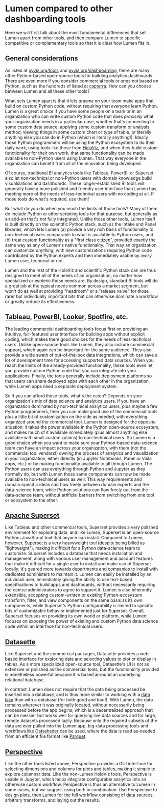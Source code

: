 # Lumen compared to other dashboarding tools

Here we will first talk about the most fundamental differences that set Lumen apart from other tools, and then compare Lumen to specific competitive or complementary tools so that it is clear how Lumen fits in.

## General considerations

As listed at [pyviz.org/tools](https://pyviz.org/tools.html#dashboarding) and [pyviz.org/dashboarding](https://pyviz.org/dashboarding/), there are many other Python-based open-source tools for building analytics dashboards. There are even more if you consider commercial tools or ones not based on Python, such as the hundreds of listed at [capterra](https://www.capterra.com/dashboard-software/). How can you choose between Lumen and all these other tools?

What sets Lumen apart is that it lets _anyone_ on your team make apps that build on custom Python code, without requiring that _everyone_ learn Python. Lumen is a great choice if you have some people on a team or in an organization who can write custom Python code that does _precisely_ what your organization needs in a particular case, whether that's connecting to some custom data source, applying some custom transform or analysis method, viewing things in some custom chart or type of table, or literally anything else you can do in Python (which is literally anything!). Ideally those Python programmers will be using the Python ecosystem to do their daily work, using tools like those from [HoloViz](https://holoviz.org), and when they build custom functionality for their own work, that same functionality can be made available to non-Python users using Lumen. That way everyone in the organization can benefit from all of the innovation being developed.

Of course, traditional BI analytics tools like Tableau, PowerBI, or Superset also let non-technical or non-Python users with domain knowledge build visualizations and dashboards. These longer-established BI tools will generally have a more polished and friendly user interface than Lumen has, meeting more of the needs of less-technical users with no coding at all. If those tools do what's required, use them!

But what do you do when you reach the limits of those tools? Many of them do include Python or other scripting tools for that purpose, but generally as an add-on that's not fully integrated. Unlike those other tools, Lumen itself is built directly on the scientific Python stack, such as the Intake and Panel libraries, which lets Lumen (a) provide a very rich basis of functionality to non-technical users comparable to what is available to Python users, and (b) treat custom functionality as a "first class citizen", provided exactly the same way as any of Lumen's native functionality. That way an organization can customize _anything_, with new customizations requiring Python code contributed by the Python experts and then immediately usable by _every_ Lumen user, technical or not.

Lumen and the rest of the HoloViz and scientific Python stack can are thus designed to meet _all_ of the needs of an organization, no matter how specialized or esoteric those needs are. By design, standard BI tools will do a great job at the typical needs common across a market segment, but won't do as well at providing "headroom" or a "release valve" for those rarer but individually important bits that can otherwise dominate a workflow or greatly reduce its effectiveness.


## [Tableau](https://www.tableau.com), [PowerBI](https://powerbi.microsoft.com), [Looker](https://looker.com), [Spotfire](https://www.tibco.com/products/tibco-spotfire), etc.

The leading commercial dashboarding tools focus first on providing an intuitive, full-featured user interface for building apps without explicit coding, which makes them good choices for the needs of less-technical users. Unlike open-source tools like Lumen, they also include commercial support, which again can be important for the same audience. They also provide a wide swath of out-of-the-box data integrations, which can save a lot of development time for accessing supported data sources. When you reach the limits of the already-provided functionality, these tools even let you provide custom Python code that you can integrate into your applications. Finally, the tools generally include deployment platforms so that users can share deployed apps with each other in the organization, while Lumen apps need a separate deployment system.

So if you can afford these tools, what's the catch? Depends on your organization's mix of data science and analytics users. If you have an organization dominated by non-technical analytics users, plus maybe a few Python programmers, then you can make good use of the commercial tools plus a little bit of customization on the side as needed, with everything organized around the commercial tool. Lumen is designed for the opposite situation: it takes the power available in the Python open-source ecosystem, and makes much of it available immediately (plus almost anything else available with small customizations) to non-technical users. So Lumen is a good choice when you want to make sure your Python-based data-science team can have an impact across your organization, with them (not the commercial tool vendors!) owning the process of analytics and visualization in your organization, either directly (in Jupyter Notebooks, Panel or Voila apps, etc.) or by making functionality available to all through Lumen. The Python users can use everything through Python and Jupyter as they normally do, but with Lumen those same components can now be made available to non-technical users as well. This way requirements and domain-specific ideas can flow freely between domain experts and the data-science team, while Python solutions can flow freely out from the data-science team, without artificial barriers from switching from one tool or ecosystem to the other.


## [Apache Superset](https://superset.apache.org)

Like Tableau and other commercial tools, Superset provides a very polished environment for exploring data, and like Lumen, Superset is an open-source Python+JavaScript tool that anyone can install. Compared to Lumen, however, Superset is a very heavyweight tool (despite being billed as "lightweight"), making it difficult for a Python data-science team to customize. Superset includes a database that needs installation and management, along with various user management and account features that make it difficult for a single user to install and make use of Superset locally; it's geared more towards departments and companies to install with dedicated administers to maintain it. Lumen can easily be installed by an individual user, immediately giving the ability to use text-based specifications to build apps and dashboards, without necessarily requiring the central administrators to agree to support it. Lumen is also inherently extensible, accepting custom-written or existing Python-ecosystem transform, filter, and view components on the same basis as its own components, while Superset's Python configurability is limited to specific bits of customizable behavior implemented just for Superset. Overall, Superset focuses on providing its own world or platform, while Lumen focuses on exposing the power of existing and custom Python data science code within an interface for non-technical users.


## [Datasette](https://datasette.io)

Like Superset and the commercial packages, Datasette provides a web-based interface for exploring data and selecting values to plot or display in tables. As a more specialized open-source tool, Datasette's UI is not as extensive or polished as the commercial tools, but the functionality provided is nonetheless powerful because it is based anround an underlying relational database.

In contrast, Lumen does not require that the data being processed be inserted into a database, and is thus more similar to working with a [data lake](https://en.wikipedia.org/wiki/Data_lake) than with a database (for both good and bad!). With Lumen, the data remains wherever it was originally located, without necessarily being processed before the app begins, which is a decentralized approach that can be messier but works well for querying live data sources and for large, remote datasets processed lazily. Because only the required subsets of the data are ever pulled into the Lumen app, big-data processing tools and workflows like [Datashader](https://datashader.org) can be used, where the data is read as-needed from an efficient file format like [Parquet](https://parquet.apache.org/). 


## [Perspective](https://perspective.finos.org)

Like the other tools listed above, Perspective provides a GUI interface for selecting dimensions and columns for plots and tables, making it simple to explore columnar data. Like the non-Lumen HoloViz tools, Perspective is usable in Jupyter, which helps integrate configurable analytics into an otherwise custom workflow. Perspective is thus an alternative to Lumen in some cases, but we suggest using both in combination: Use Perspective to design plots, then Lumen for the full workflow consisting of data sources, arbitrary transforms, and laying out the results.

